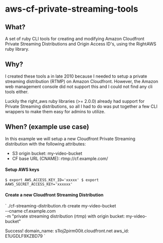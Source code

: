 aws-cf-private-streaming-tools
==============================

What?
-----------
A set of ruby CLI tools for creating and modifying Amazon Cloudfront 
Private Streaming Distributions and Origin Access ID's, using the
RightAWS ruby library.

Why?
----
I created these tools a in late 2010 because I needed to setup a 
private streaming distribution (RTMP) on Amazon Cloudfront.  However,
the Amazon web management console did not support this and I could
not find any cli tools either.

Luckily the right_aws ruby libraries (>= 2.0.0) already had support 
for Private Streaming distributions, so all I had to do was put together
a few CLI wrappers to make them easy for admins to utilize.

When? (example use case)
-------
In this example we will setup a new Cloudfront Private Streaming distribution
with the following attributes:

* S3 origin bucket:    my-video-bucket
* CF base URL (CNAME): rtmp://cf.example.com/

#### Setup AWS keys ####
`
$ export AWS_ACCESS_KEY_ID='xxxxx'
$ export AAWS_SECRET_ACCESS_KEY='xxxxxx'
`

#### Create a new Cloudfront Streaming Distribution ####
`
./cf-streaming-distribution.rb create my-video-bucket \
   --cname cf.example.com \
 -m "private streaming distribution (rtmp) with origin bucket: my-video-bucket"

 Success!
 domain_name:  s1loj2pirm00it.cloudfront.net
 aws_id:       E1UGDLF9XZBD79
`
